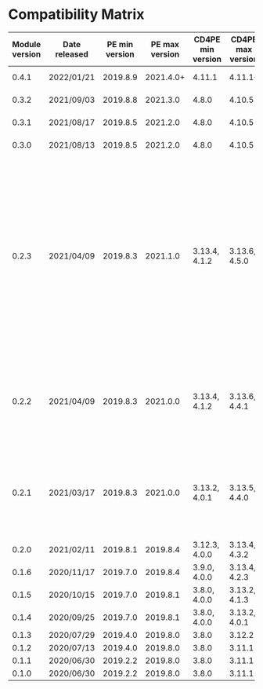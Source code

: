 # Compatibility Matrix

| Module version | Date released | PE min version | PE max version | CD4PE min version | CD4PE max version | ServiceNow min version | ServiceNow max version | Remarks |
| -------------- | ------------- | -------------- | -------------- | ----------------- | ----------------- | ---------------------- | --------------------- | ------- |
| 0.4.1 | 2022/01/21 | 2019.8.9 | 2021.4.0+ | 4.11.1 | 4.11.1+ | Paris | Rome | Recommended to use Rome |
| 0.3.2 | 2021/09/03 | 2019.8.8 | 2021.3.0 | 4.8.0 | 4.10.5 | Paris | Rome | Recommended to use Rome |
| 0.3.1 | 2021/08/17 | 2019.8.5 | 2021.2.0 | 4.8.0 | 4.10.5 | Paris | Rome | Recommended to use Rome |
| 0.3.0 | 2021/08/13 | 2019.8.5 | 2021.2.0 | 4.8.0 | 4.10.5 | Paris | Rome | Recommended to use Rome |
| 0.2.3 | 2021/04/09 | 2019.8.3 | 2021.1.0 | 3.13.4, 4.1.2 | 3.13.6, 4.5.0 | Orlando | Quebec | Slight bug in ServiceNow Quebec, where it creates 4 canceled change tasks upon completion of code promotion. When running a version less than 4.5.0 of CD4PE, an extra br_version parameter must be specified for the prep_servicenow plan (see README) |
| 0.2.2 | 2021/04/09 | 2019.8.3 | 2021.0.0 | 3.13.4, 4.1.2 | 3.13.6, 4.4.1 | Orlando | Quebec | Slight bug in ServiceNow Quebec, where it creates 4 canceled change tasks upon completion of code promotion |
| 0.2.1 | 2021/03/17 | 2019.8.3 | 2021.0.0 | 3.13.2, 4.0.1 | 3.13.5, 4.4.0 | Orlando | Quebec | Slight bug in ServiceNow Quebec, where it creates 4 canceled change tasks upon completion of code promotion |
| 0.2.0 | 2021/02/11 |2019.8.1 | 2019.8.4 | 3.12.3, 4.0.0 | 3.13.4, 4.3.2 | Orlando | Paris |  |
| 0.1.6 | 2020/11/17 |2019.7.0 | 2019.8.4 | 3.9.0, 4.0.0 | 3.13.4, 4.2.3 | New York | Paris |  |
| 0.1.5 | 2020/10/15 |2019.7.0 | 2019.8.1 | 3.8.0, 4.0.0 | 3.13.2, 4.1.3 | New York | Paris |  |
| 0.1.4 | 2020/09/25 |2019.7.0 | 2019.8.1 | 3.8.0, 4.0.0 | 3.13.2, 4.0.1 | New York | Paris |  |
| 0.1.3 | 2020/07/29 |2019.4.0 | 2019.8.0 | 3.8.0 | 3.12.2 | New York | Paris |  |
| 0.1.2 | 2020/07/13 |2019.4.0 | 2019.8.0 | 3.8.0 | 3.11.1 | New York | Paris |  |
| 0.1.1 | 2020/06/30 |2019.2.2 | 2019.8.0 | 3.8.0 | 3.11.1 | Madrid | Orlando |  |
| 0.1.0 | 2020/06/30 |2019.2.2 | 2019.8.0 | 3.8.0 | 3.11.1 | Madrid | Orlando |  |
